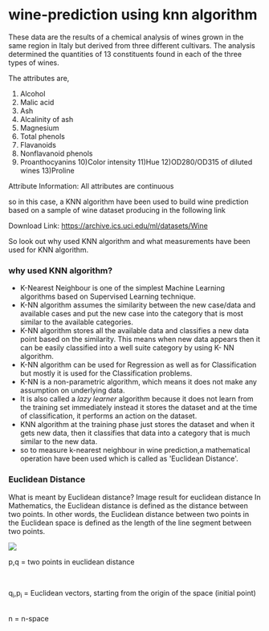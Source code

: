 # wine-prediction using knn algorithm

These data are the results of a chemical analysis of wines grown in the same region in
Italy but derived from three different cultivars. The analysis determined the quantities of
13 constituents found in each of the three types of wines.

The attributes are,
1) Alcohol
2) Malic acid
3) Ash
4) Alcalinity of ash
5) Magnesium
6) Total phenols
7) Flavanoids
8) Nonflavanoid phenols
9) Proanthocyanins
10)Color intensity
11)Hue
12)OD280/OD315 of diluted wines
13)Proline

Attribute Information:
All attributes are continuous

so in this case, a KNN algorithm have been used to build wine prediction based on a sample of wine dataset producing in the following link

Download Link: https://archive.ics.uci.edu/ml/datasets/Wine

So look out why used KNN algorithm and what measurements have been used for KNN algorithm.

<h3>why used KNN algorithm?</h3>

<ul>
<li>K-Nearest Neighbour is one of the simplest Machine Learning algorithms based on Supervised Learning technique.</li>
<li>K-NN algorithm assumes the similarity between the new case/data and available cases and put the new case into the category that is most similar to the available categories.</li>
<li>K-NN algorithm stores all the available data and classifies a new data point based on the similarity. This means when new data appears then it can be easily classified into a well suite category by using K- NN algorithm.</li>
<li>K-NN algorithm can be used for Regression as well as for Classification but mostly it is used for the Classification problems.</li>
<li>K-NN is a non-parametric algorithm, which means it does not make any assumption on underlying data.</li>
  <li>It is also called a <em>lazy learner</em> algorithm because it does not learn from the training set immediately instead it stores the dataset and at the time of classification, it performs an action on the dataset.</li>
<li>KNN algorithm at the training phase just stores the dataset and when it gets new data, then it classifies that data into a category that is much similar to the new data.</li>
<li>so to measure k-nearest neighbour in wine prediction,a mathematical operation have been used which is called as 'Euclidean Distance'.</li>
</ul>
  
<h3>Euclidean Distance</h3>

What is meant by Euclidean distance?
Image result for euclidean distance
In Mathematics, the Euclidean distance is defined as the distance between two points. In other words, the Euclidean distance between two points in the Euclidean space is defined as the length of the line segment between two points.

<img src="https://www.gstatic.com/education/formulas2/472522532/en/euclidean_distance.svg" color="white"/>

<p>p,q = two points in euclidean distance</p>
<br>
<p>q<sub>i</sub>,p<sub>i</sub> = Euclidean vectors, starting from the origin of the space (initial point)</p>
<br>
n = n-space
